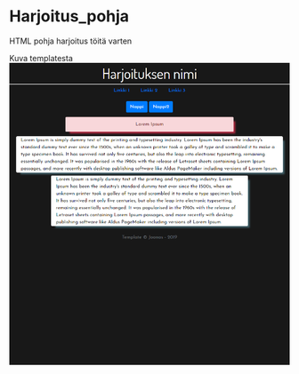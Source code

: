 # Harjoitus_pohja
 HTML pohja harjoitus töitä varten
 
 Kuva templatesta
![Alt text](https://github.com/Tenuxi/Harjoitus_pohja/blob/master/template_screenshot.png?raw=true "Title")
